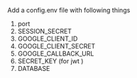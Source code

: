 Add a config.env file with following things
1. port
2. SESSION_SECRET   
3. GOOGLE_CLIENT_ID 
4. GOOGLE_CLIENT_SECRET 
5. GOOGLE_CALLBACK_URL
6. SECRET_KEY  (for jwt )
7. DATABASE
